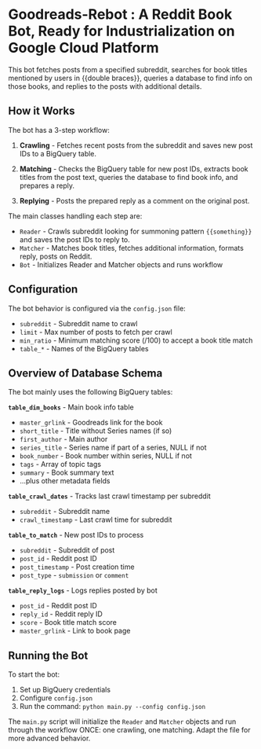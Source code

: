 # Goodreads-Rebot : A Reddit Book Bot, Ready for Industrialization on Google Cloud Platform

This bot fetches posts from a specified subreddit, searches for book titles mentioned by users in {{double braces}}, queries a database to find info on those books, and replies to the posts with additional details.

## How it Works

The bot has a 3-step workflow:

1. **Crawling** - Fetches recent posts from the subreddit and saves new post IDs to a BigQuery table.

2. **Matching** - Checks the BigQuery table for new post IDs, extracts book titles from the post text, queries the database to find book info, and prepares a reply. 

3. **Replying** - Posts the prepared reply as a comment on the original post.

The main classes handling each step are:

- `Reader` - Crawls subreddit looking for summoning pattern `{{something}}` and saves the post IDs to reply to.
- `Matcher` - Matches book titles, fetches additional information, formats reply, posts on Reddit.
- `Bot` - Initializes Reader and Matcher objects and runs workflow

## Configuration

The bot behavior is configured via the `config.json` file:

- `subreddit` - Subreddit name to crawl 
- `limit` - Max number of posts to fetch per crawl
- `min_ratio` - Minimum matching score (/100) to accept a book title match
- `table_*` - Names of the BigQuery tables 

## Overview of Database Schema

The bot mainly uses the following BigQuery tables:

**`table_dim_books`** - Main book info table

- `master_grlink` - Goodreads link for the book
- `short_title` - Title without Series names (if so)
- `first_author` - Main author
- `series_title` - Series name if part of a series, NULL if not
- `book_number` - Book number within series, NULL if not
- `tags` - Array of topic tags  
- `summary` - Book summary text
- ...plus other metadata fields

**`table_crawl_dates`** - Tracks last crawl timestamp per subreddit 

- `subreddit` - Subreddit name
- `crawl_timestamp` - Last crawl time for subreddit 

**`table_to_match`** - New post IDs to process 

- `subreddit` - Subreddit of post
- `post_id` - Reddit post ID  
- `post_timestamp` - Post creation time
- `post_type` - `submission` or `comment`

**`table_reply_logs`** - Logs replies posted by bot

- `post_id` - Reddit post ID
- `reply_id` - Reddit reply ID
- `score` - Book title match score
- `master_grlink` - Link to book page

## Running the Bot

To start the bot:

1. Set up BigQuery credentials 
2. Configure `config.json`
3. Run the command: `python main.py --config config.json`

The `main.py` script will initialize the `Reader` and `Matcher` objects and run through the workflow ONCE: one crawling, one matching. Adapt the file for more advanced behavior.
